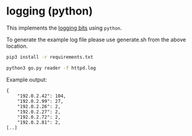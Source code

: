 # logging (python)

This implements the [logging bits](../logging) using `python`.

To generate the example log file please use generate.sh from the above location.

```bash
pip3 install -r requirements.txt
```

```bash
python3 go.py reader -f httpd.log
```

Example output:
```
{
    "192.0.2.42": 104,
    "192.0.2.99": 27,
    "192.0.2.26": 2,
    "192.0.2.27": 2,
    "192.0.2.72": 2,
    "192.0.2.81": 2,
[..]
```
